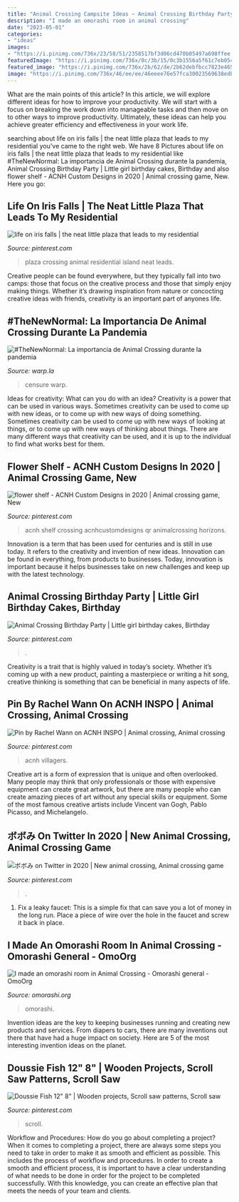 ```yaml
---
title: "Animal Crossing Campsite Ideas ~ Animal Crossing Birthday Party"
description: "I made an omorashi room in animal crossing"
date: "2023-05-01"
categories:
- "ideas"
images:
- "https://i.pinimg.com/736x/23/58/51/2358517bf3d06cd470b05497a698ffee.jpg"
featuredImage: "https://i.pinimg.com/736x/0c/3b/15/0c3b1556a5f61c7eb0548899c6f4988d.jpg"
featured_image: "https://i.pinimg.com/736x/2b/62/de/2b62debfbcc7823e465cf2f0fab3408f.jpg"
image: "https://i.pinimg.com/736x/46/ee/ee/46eeee76e57fca30023569638edbebf9.jpg"
---
```



What are the main points of this article?
In this article, we will explore different ideas for how to improve your productivity. We will start with a focus on breaking the work down into manageable tasks and then move on to other ways to improve productivity. Ultimately, these ideas can help you achieve greater efficiency and effectiveness in your work life.

	

		
searching about life on iris falls | the neat little plaza that leads to my residential you've came to the right web. We have 8 Pictures about life on iris falls | the neat little plaza that leads to my residential like #TheNewNormal: La importancia de Animal Crossing durante la pandemia, Animal Crossing Birthday Party | Little girl birthday cakes, Birthday and also flower shelf - ACNH Custom Designs in 2020 | Animal crossing game, New. Here you go:
		
    
## Life On Iris Falls | The Neat Little Plaza That Leads To My Residential

<img loading=lazy src="https://i.pinimg.com/736x/c7/cc/96/c7cc968881722703b0ce1e3805a3df50.jpg" onerror="this.onerror=null;this.src='https://tse3.mm.bing.net/th?id=OIP.AtXsmL8PMzFDPC8AMOuAUwHaEK&amp;pid=15.1';" alt="life on iris falls | the neat little plaza that leads to my residential">

_Source: pinterest.com_

>plaza crossing animal residential island neat leads. 

	

Creative people can be found everywhere, but they typically fall into two camps: those that focus on the creative process and those that simply enjoy making things. Whether it’s drawing inspiration from nature or concocting creative ideas with friends, creativity is an important part of anyones life.

    
## #TheNewNormal: La Importancia De Animal Crossing Durante La Pandemia

<img loading=lazy src="http://warp.la/wp-content/uploads/2020/06/EVQZKQIVAAYHip5.0.jpg" onerror="this.onerror=null;this.src='https://tse3.mm.bing.net/th?id=OIP.Eqtx6pkoP-8p0hC7RN8OAgHaE8&amp;pid=15.1';" alt="#TheNewNormal: La importancia de Animal Crossing durante la pandemia">

_Source: warp.la_

>censure warp. 

	

Ideas for creativity: What can you do with an idea?
Creativity is a power that can be used in various ways. Sometimes creativity can be used to come up with new ideas, or to come up with new ways of doing something. Sometimes creativity can be used to come up with new ways of looking at things, or to come up with new ways of thinking about things. There are many different ways that creativity can be used, and it is up to the individual to find what works best for them.

    
## Flower Shelf - ACNH Custom Designs In 2020 | Animal Crossing Game, New

<img loading=lazy src="https://i.pinimg.com/736x/46/ee/ee/46eeee76e57fca30023569638edbebf9.jpg" onerror="this.onerror=null;this.src='https://tse4.mm.bing.net/th?id=OIP.SC6btrIqd9wbQZnHw4hiOQHaIP&amp;pid=15.1';" alt="flower shelf - ACNH Custom Designs in 2020 | Animal crossing game, New">

_Source: pinterest.com_

>acnh shelf crossing acnhcustomdesigns qr animalcrossing horizons. 

	

Innovation is a term that has been used for centuries and is still in use today. It refers to the creativity and invention of new ideas. Innovation can be found in everything, from products to businesses. Today, innovation is important because it helps businesses take on new challenges and keep up with the latest technology.

    
## Animal Crossing Birthday Party | Little Girl Birthday Cakes, Birthday

<img loading=lazy src="https://i.pinimg.com/736x/d1/ab/7c/d1ab7c72ea69c3c0b50bbf6eb4f83f94.jpg" onerror="this.onerror=null;this.src='https://tse4.mm.bing.net/th?id=OIP.DdsvGyI6AiOKcOfLaLtkHAHaJ3&amp;pid=15.1';" alt="Animal Crossing Birthday Party | Little girl birthday cakes, Birthday">

_Source: pinterest.com_

>. 

	

Creativity is a trait that is highly valued in today’s society. Whether it’s coming up with a new product, painting a masterpiece or writing a hit song, creative thinking is something that can be beneficial in many aspects of life.

    
## Pin By Rachel Wann On ACNH INSPO | Animal Crossing, Animal Crossing

<img loading=lazy src="https://i.pinimg.com/736x/0c/3b/15/0c3b1556a5f61c7eb0548899c6f4988d.jpg" onerror="this.onerror=null;this.src='https://tse4.mm.bing.net/th?id=OIP.2XYztkzWtuoWrG-lU-9HWAHaEK&amp;pid=15.1';" alt="Pin by Rachel Wann on ACNH INSPO | Animal crossing, Animal crossing">

_Source: pinterest.com_

>acnh villagers. 

	

Creative art is a form of expression that is unique and often overlooked. Many people may think that only professionals or those with expensive equipment can create great artwork, but there are many people who can create amazing pieces of art without any special skills or equipment. Some of the most famous creative artists include Vincent van Gogh, Pablo Picasso, and Michelangelo.

    
## ボボみ On Twitter In 2020 | New Animal Crossing, Animal Crossing Game

<img loading=lazy src="https://i.pinimg.com/736x/23/58/51/2358517bf3d06cd470b05497a698ffee.jpg" onerror="this.onerror=null;this.src='https://tse2.mm.bing.net/th?id=OIP.kSul1UtguFFHLJnzB64H9QHaEK&amp;pid=15.1';" alt="ボボみ on Twitter in 2020 | New animal crossing, Animal crossing game">

_Source: pinterest.com_

>. 

	

1. Fix a leaky faucet: This is a simple fix that can save you a lot of money in the long run. Place a piece of wire over the hole in the faucet and screw it back in place.

    
## I Made An Omorashi Room In Animal Crossing - Omorashi General - OmoOrg

<img loading=lazy src="https://www.omorashi.org/uploads/monthly_2020_05/20200507_212312.thumb.jpg.a26af70a9db250764f70f71ac3af2d42.jpg" onerror="this.onerror=null;this.src='https://tse3.mm.bing.net/th?id=OIP.YUnLxj5U0-kmTtu6BiNm1wHaEK&amp;pid=15.1';" alt="I made an omorashi room in Animal Crossing - Omorashi general - OmoOrg">

_Source: omorashi.org_

>omorashi. 

	

Invention ideas are the key to keeping businesses running and creating new products and services. From diapers to cars, there are many inventions out there that have had a huge impact on society. Here are 5 of the most interesting invention ideas on the planet.

    
## Doussie Fish 12&quot; 8&quot; | Wooden Projects, Scroll Saw Patterns, Scroll Saw

<img loading=lazy src="https://i.pinimg.com/736x/2b/62/de/2b62debfbcc7823e465cf2f0fab3408f.jpg" onerror="this.onerror=null;this.src='https://tse1.mm.bing.net/th?id=OIP.7hkpd2fFg8dRBxj70SgCPwHaLG&amp;pid=15.1';" alt="Doussie Fish 12&quot; 8&quot; | Wooden projects, Scroll saw patterns, Scroll saw">

_Source: pinterest.com_

>scroll. 

	

Workflow and Procedures: How do you go about completing a project?
When it comes to completing a project, there are always some steps you need to take in order to make it as smooth and efficient as possible. This includes the process of workflow and procedures. In order to create a smooth and efficient process, it is important to have a clear understanding of what needs to be done in order for the project to be completed successfully. With this knowledge, you can create an effective plan that meets the needs of your team and clients.

